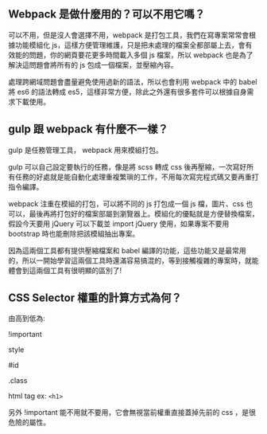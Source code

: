 ## Webpack 是做什麼用的？可以不用它嗎？

可以不用，但是沒人會選擇不用，webpack 是打包工具，我們在寫專案常常會根據功能模組化 js，這樣方便管理維護，只是把未處理的檔案全都部屬上去，會有效能的問題，你的網頁要花更多時間載入多個 js 檔案，所以 webpack 也是為了解決這問題會將所有的 js 包成一個檔案，並壓縮內容。

處理跨網域問題會盡量避免使用過新的語法，所以也會利用 webpack 中的 babel 將 es6 的語法轉成 es5，這樣非常方便，除此之外還有很多套件可以根據自身需求下載使用。

## gulp 跟 webpack 有什麼不一樣？

gulp 是任務管理工具， webpack 用來模組打包。

gulp 可以自己設定要執行的任務，像是將 scss 轉成 css 後再壓縮，一次寫好所有任務的好處就是能自動化處理重複繁瑣的工作，不用每次寫完程式碼又要再重打指令編譯。

webpack 注重在模組的打包，可以將不同的 js 打包成一個 js 檔，圖片、css 也可以，最後再將打包好的檔案部屬到瀏覽器上。模組化的優點就是方便替換檔案，假設今天要用 jQuery 可以下載並 import jQuery 使用，如果專案不要用 bootstrap 時也能刪除把該模組抽出專案。

因為這兩個工具都有提供壓縮檔案和 babel 編譯的功能，這些功能又是最常用的，所以一開始學習這兩個工具時還滿容易搞混的，等到接觸複雜的專案時，就能體會到這兩個工具有很明顯的區別了!

## CSS Selector 權重的計算方式為何？

由高到低為:

!important

style

#id

.class

html tag ex: `<h1>`

另外 !important 能不用就不要用，它會無視當前權重直接蓋掉先前的 css ，是很危險的屬性。
